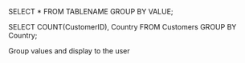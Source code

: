 SELECT * FROM TABLENAME GROUP BY  VALUE;


SELECT COUNT(CustomerID), Country
FROM Customers
GROUP BY Country;


Group values and display to the user
